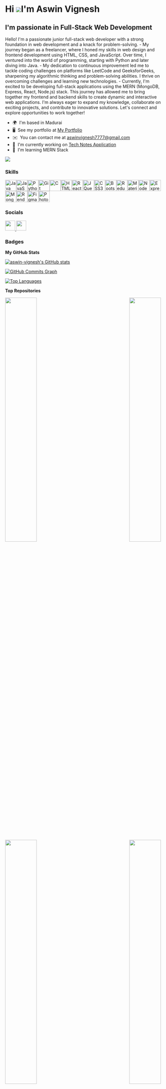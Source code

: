 Hi ![](https://user-images.githubusercontent.com/18350557/176309783-0785949b-9127-417c-8b55-ab5a4333674e.gif)I'm Aswin Vignesh
=====================================================================================================================================

I'm passionate in Full-Stack Web Development
--------------------------------------------

Hello! I'm a passionate junior full-stack web developer with a strong foundation in web development and a knack for problem-solving. - My journey began as a freelancer, where I honed my skills in web design and frontend development using HTML, CSS, and JavaScript. Over time, I ventured into the world of programming, starting with Python and later diving into Java. - My dedication to continuous improvement led me to tackle coding challenges on platforms like LeetCode and GeeksforGeeks, sharpening my algorithmic thinking and problem-solving abilities. I thrive on overcoming challenges and learning new technologies. - Currently, I'm excited to be developing full-stack applications using the MERN (MongoDB, Express, React, Node.js) stack. This journey has allowed me to bring together my frontend and backend skills to create dynamic and interactive web applications. I'm always eager to expand my knowledge, collaborate on exciting projects, and contribute to innovative solutions. Let's connect and explore opportunities to work together!

* 🌍  I'm based in Madurai
* 🖥️  See my portfolio at [My Portfolio](http://aswin-vignesh.github.io/)
* ✉️  You can contact me at [aswinvignesh7777@gmail.com](mailto:aswinvignesh7777@gmail.com)
* 🚀  I'm currently working on [Tech Notes Application](http://av-technote.onrender.com/)
* 🧠  I'm learning MERN Stack

<a href="https://www.github.com/aswin-vignesh" target="_blank" rel="noreferrer"><img
src="https://img.shields.io/github/followers/aswin-vignesh?logo=github&style=for-the-badge&color=a855f7&labelColor=ffffff" /></a>

### Skills


<p align="left">
<a href="https://www.oracle.com/java/" target="_blank" rel="noreferrer"><img src="https://raw.githubusercontent.com/danielcranney/readme-generator/main/public/icons/skills/java-colored.svg" width="36" height="36" alt="Java" /></a><a href="https://developer.mozilla.org/en-US/docs/Web/JavaScript" target="_blank" rel="noreferrer"><img src="https://raw.githubusercontent.com/danielcranney/readme-generator/main/public/icons/skills/javascript-colored.svg" width="36" height="36" alt="JavaScript" /></a><a href="https://www.python.org/" target="_blank" rel="noreferrer"><img src="https://raw.githubusercontent.com/danielcranney/readme-generator/main/public/icons/skills/python-colored.svg" width="36" height="36" alt="Python" /></a><a href="https://git-scm.com/" target="_blank" rel="noreferrer"><img src="https://raw.githubusercontent.com/danielcranney/readme-generator/main/public/icons/skills/git-colored.svg" width="36" height="36" alt="Git" /></a><a href="https://docs.microsoft.com/en-us/cpp/?view=msvc-170" target="_blank" rel="noreferrer"><img src="https://raw.githubusercontent.com/danielcranney/readme-generator/main/public/icons/skills/c-colored.svg" width="36" height="36" alt="C" /></a><a href="https://developer.mozilla.org/en-US/docs/Glossary/HTML5" target="_blank" rel="noreferrer"><img src="https://raw.githubusercontent.com/danielcranney/readme-generator/main/public/icons/skills/html5-colored.svg" width="36" height="36" alt="HTML5" /></a><a href="https://reactjs.org/" target="_blank" rel="noreferrer"><img src="https://raw.githubusercontent.com/danielcranney/readme-generator/main/public/icons/skills/react-colored.svg" width="36" height="36" alt="React" /></a><a href="https://jquery.com/" target="_blank" rel="noreferrer"><img src="https://raw.githubusercontent.com/danielcranney/readme-generator/main/public/icons/skills/jquery-colored.svg" width="36" height="36" alt="JQuery" /></a><a href="https://www.w3.org/TR/CSS/#css" target="_blank" rel="noreferrer"><img src="https://raw.githubusercontent.com/danielcranney/readme-generator/main/public/icons/skills/css3-colored.svg" width="36" height="36" alt="CSS3" /></a><a href="https://getbootstrap.com/" target="_blank" rel="noreferrer"><img src="https://raw.githubusercontent.com/danielcranney/readme-generator/main/public/icons/skills/bootstrap-colored.svg" width="36" height="36" alt="Bootstrap" /></a><a href="https://redux.js.org/" target="_blank" rel="noreferrer"><img src="https://raw.githubusercontent.com/danielcranney/readme-generator/main/public/icons/skills/redux-colored.svg" width="36" height="36" alt="Redux" /></a><a href="https://mui.com/" target="_blank" rel="noreferrer"><img src="https://raw.githubusercontent.com/danielcranney/readme-generator/main/public/icons/skills/materialui-colored.svg" width="36" height="36" alt="Material UI" /></a><a href="https://nodejs.org/en/" target="_blank" rel="noreferrer"><img src="https://raw.githubusercontent.com/danielcranney/readme-generator/main/public/icons/skills/nodejs-colored.svg" width="36" height="36" alt="NodeJS" /></a><a href="https://expressjs.com/" target="_blank" rel="noreferrer"><img src="https://raw.githubusercontent.com/danielcranney/readme-generator/main/public/icons/skills/express-colored.svg" width="36" height="36" alt="Express" /></a><a href="https://www.mongodb.com/" target="_blank" rel="noreferrer"><img src="https://raw.githubusercontent.com/danielcranney/readme-generator/main/public/icons/skills/mongodb-colored.svg" width="36" height="36" alt="MongoDB" /></a><a href="https://render.com/" target="_blank" rel="noreferrer"><img src="https://raw.githubusercontent.com/danielcranney/readme-generator/main/public/icons/skills/render-colored.svg" width="36" height="36" alt="Render" /></a><a href="https://www.figma.com/" target="_blank" rel="noreferrer"><img src="https://raw.githubusercontent.com/danielcranney/readme-generator/main/public/icons/skills/figma-colored.svg" width="36" height="36" alt="Figma" /></a><a href="https://www.adobe.com/uk/products/photoshop.html" target="_blank" rel="noreferrer"><img src="https://raw.githubusercontent.com/danielcranney/readme-generator/main/public/icons/skills/photoshop-colored.svg" width="36" height="36" alt="Photoshop" /></a>
</p>


### Socials

<p align="left"> <a href="https://www.github.com/aswin-vignesh" target="_blank" rel="noreferrer"> <picture> <source media="(prefers-color-scheme: dark)" srcset="https://raw.githubusercontent.com/danielcranney/readme-generator/main/public/icons/socials/github-dark.svg" /> <source media="(prefers-color-scheme: light)" srcset="https://raw.githubusercontent.com/danielcranney/readme-generator/main/public/icons/socials/github.svg" /> <img src="https://raw.githubusercontent.com/danielcranney/readme-generator/main/public/icons/socials/github.svg" width="32" height="32" /> </picture> </a> <a href="https://www.linkedin.com/in/aswin-vignesh7/" target="_blank" rel="noreferrer"> <picture> <source media="(prefers-color-scheme: dark)" srcset="undefined" /> <source media="(prefers-color-scheme: light)" srcset="https://raw.githubusercontent.com/danielcranney/readme-generator/main/public/icons/socials/linkedin.svg" /> <img src="https://raw.githubusercontent.com/danielcranney/readme-generator/main/public/icons/socials/linkedin.svg" width="32" height="32" /> </picture> </a></p>

### Badges

<b>My GitHub Stats</b>

<a href="http://www.github.com/aswin-vignesh"><img src="https://github-readme-stats.vercel.app/api?username=aswin-vignesh&show_icons=true&hide=&count_private=true&title_color=ef4444&text_color=000000&icon_color=a855f7&bg_color=ffffff&hide_border=true&show_icons=true" alt="aswin-vignesh's GitHub stats" /></a>

<a href="http://www.github.com/aswin-vignesh"><img src="https://github-readme-activity-graph.cyclic.app/graph?username=aswin-vignesh&bg_color=ffffff&color=000000&line=a855f7&point=000000&area_color=ffffff&area=true&hide_border=true&custom_title=GitHub%20Commits%20Graph" alt="GitHub Commits Graph" /></a>

<a href="https://github.com/aswin-vignesh" align="left"><img src="https://github-readme-stats.vercel.app/api/top-langs/?username=aswin-vignesh&langs_count=10&title_color=ef4444&text_color=000000&icon_color=a855f7&bg_color=ffffff&hide_border=true&locale=en&custom_title=Top%20%Languages" alt="Top Languages" /></a>

<b>Top Repositories</b>

<div width="100%" align="center"><a href="https://github.com/aswin-vignesh/av-technote-api" align="left"><img align="left" width="45%" src="https://github-readme-stats.vercel.app/api/pin/?username=aswin-vignesh&repo=av-technote-api&title_color=ef4444&text_color=000000&icon_color=a855f7&bg_color=ffffff&hide_border=true&locale=en" /></a><a href="https://github.com/aswin-vignesh/tech-notes" align="right"><img align="right" width="45%" src="https://github-readme-stats.vercel.app/api/pin/?username=aswin-vignesh&repo=tech-notes&title_color=ef4444&text_color=000000&icon_color=a855f7&bg_color=ffffff&hide_border=true&locale=en" /></a></div><br /><br /><br /><br /><br /><br /><br />

<br /><br /><br /><br /><br />

<div width="100%" align="center"><a href="https://github.com/aswin-vignesh/dsa-java" align="left"><img align="left" width="45%" src="https://github-readme-stats.vercel.app/api/pin/?username=aswin-vignesh&repo=dsa-java&title_color=ef4444&text_color=000000&icon_color=a855f7&bg_color=ffffff&hide_border=true&locale=en" /></a><a href="https://github.com/aswin-vignesh/basic_react_deploy_gh" align="right"><img align="right" width="45%" src="https://github-readme-stats.vercel.app/api/pin/?username=aswin-vignesh&repo=basic_react_deploy_gh&title_color=ef4444&text_color=000000&icon_color=a855f7&bg_color=ffffff&hide_border=true&locale=en" /></a></div>
